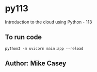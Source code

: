 # py113
Introduction to the cloud using Python - 113

## To run code
`python3 -m uvicorn main:app --reload`

## Author: Mike Casey